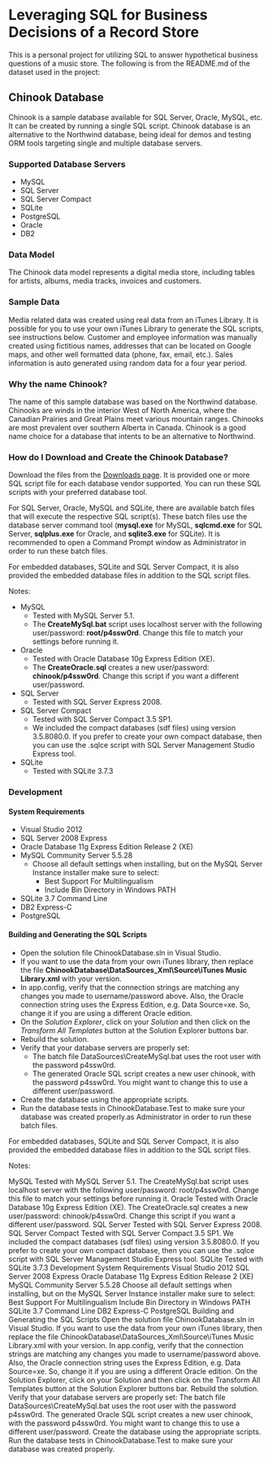 # Leveraging SQL for Business Decisions of a Record Store

This is a personal project for utilizing SQL to answer hypothetical business questions of a music store. The following is from the README.md of the dataset used in the project:

## Chinook Database

Chinook is a sample database available for SQL Server, Oracle, MySQL, etc. It can be created by running a single SQL script. Chinook database is an alternative to the Northwind database, being ideal for demos and testing ORM tools targeting single and multiple database servers.

### Supported Database Servers

* MySQL
* SQL Server
* SQL Server Compact
* SQLite
* PostgreSQL
* Oracle
* DB2

### Data Model

The Chinook data model represents a digital media store, including tables for artists, albums, media tracks, invoices and customers.

### Sample Data

Media related data was created using real data from an iTunes Library. It is possible for you to use your own iTunes Library to generate the SQL scripts, see instructions below.
Customer and employee information was manually created using fictitious names, addresses that can be located on Google maps, and other well formatted data (phone, fax, email, etc.).
Sales information is auto generated using random data for a four year period.

### Why the name Chinook?

The name of this sample database was based on the Northwind database. Chinooks are winds in the interior West of North America, where the Canadian Prairies and Great Plains meet various mountain ranges. Chinooks are most prevalent over southern Alberta in Canada. Chinook is a good name choice for a database that intents to be an alternative to Northwind.

### How do I Download and Create the Chinook Database?

Download the files from the [Downloads page](ChinookDatabase/DataSources). It is provided one or more SQL script file for each database vendor supported. You can run these SQL scripts with your preferred database tool.

For SQL Server, Oracle, MySQL and SQLite, there are available batch files that will execute the respective SQL script(s). These batch files use the database server command tool (**mysql.exe** for MySQL, **sqlcmd.exe** for SQL Server, **sqlplus.exe** for Oracle, and **sqlite3.exe** for SQLite). It is recommended to open a Command Prompt window as Administrator in order to run these batch files.

For embedded databases, SQLite and SQL Server Compact, it is also provided the embedded database files in addition to the SQL script files.

Notes:

* MySQL
  * Tested with MySQL Server 5.1.
  * The **CreateMySql.bat** script uses localhost server with the following user/password: **root/p4ssw0rd**. Change this file to match your settings before running it.
* Oracle
  * Tested with Oracle Database 10g Express Edition (XE).
  * The **CreateOracle.sql** creates a new user/password: **chinook/p4ssw0rd**. Change this script if you want a different user/password.
* SQL Server
  * Tested with SQL Server Express 2008.
* SQL Server Compact
  * Tested with SQL Server Compact 3.5 SP1.
  * We included the compact databases (sdf files) using version 3.5.8080.0. If you prefer to create your own compact database, then you can use the .sqlce script with SQL Server Management Studio Express tool.
* SQLite
  * Tested with SQLite 3.7.3

### Development

#### System Requirements

* Visual Studio 2012
* SQL Server 2008 Express
* Oracle Database 11g Express Edition Release 2 (XE)
* MySQL Community Server 5.5.28
  * Choose all default settings when installing, but on the MySQL Server Instance installer make sure to select:
    * Best Support For Multilingualism
    * Include Bin Directory in Windows PATH
* SQLite 3.7 Command Line
* DB2 Express-C
* PostgreSQL

#### Building and Generating the SQL Scripts

* Open the solution file ChinookDatabase.sln in Visual Studio.
* If you want to use the data from your own iTunes library, then replace the file **ChinookDatabase\DataSources\_Xml\Source\iTunes Music Library.xml** with your version.
* In app.config, verify that the connection strings are matching any changes you made to username/password above. Also, the Oracle connection string uses the Express Edition, e.g. Data Source=xe. So, change it if you are using a different Oracle edition.
* On the *Solution Explorer*, click on your *Solution* and then click on the *Transform All Templates* button at the Solution Explorer buttons bar.
* Rebuild the solution.
* Verify that your database servers are properly set:
  * The batch file DataSources\CreateMySql.bat uses the root user with the password p4ssw0rd.
  * The generated Oracle SQL script creates a new user chinook, with the password p4ssw0rd. You might want to change this to use a different user/password.
* Create the database using the appropriate scripts.
* Run the database tests in ChinookDatabase.Test to make sure your database was created properly.as Administrator in order to run these batch files.

For embedded databases, SQLite and SQL Server Compact, it is also provided the embedded database files in addition to the SQL script files.

Notes:

MySQL
Tested with MySQL Server 5.1.
The CreateMySql.bat script uses localhost server with the following user/password: root/p4ssw0rd. Change this file to match your settings before running it.
Oracle
Tested with Oracle Database 10g Express Edition (XE).
The CreateOracle.sql creates a new user/password: chinook/p4ssw0rd. Change this script if you want a different user/password.
SQL Server
Tested with SQL Server Express 2008.
SQL Server Compact
Tested with SQL Server Compact 3.5 SP1.
We included the compact databases (sdf files) using version 3.5.8080.0. If you prefer to create your own compact database, then you can use the .sqlce script with SQL Server Management Studio Express tool.
SQLite
Tested with SQLite 3.7.3
Development
System Requirements
Visual Studio 2012
SQL Server 2008 Express
Oracle Database 11g Express Edition Release 2 (XE)
MySQL Community Server 5.5.28
Choose all default settings when installing, but on the MySQL Server Instance installer make sure to select:
Best Support For Multilingualism
Include Bin Directory in Windows PATH
SQLite 3.7 Command Line
DB2 Express-C
PostgreSQL
Building and Generating the SQL Scripts
Open the solution file ChinookDatabase.sln in Visual Studio.
If you want to use the data from your own iTunes library, then replace the file ChinookDatabase\DataSources_Xml\Source\iTunes Music Library.xml with your version.
In app.config, verify that the connection strings are matching any changes you made to username/password above. Also, the Oracle connection string uses the Express Edition, e.g. Data Source=xe. So, change it if you are using a different Oracle edition.
On the Solution Explorer, click on your Solution and then click on the Transform All Templates button at the Solution Explorer buttons bar.
Rebuild the solution.
Verify that your database servers are properly set:
The batch file DataSources\CreateMySql.bat uses the root user with the password p4ssw0rd.
The generated Oracle SQL script creates a new user chinook, with the password p4ssw0rd. You might want to change this to use a different user/password.
Create the database using the appropriate scripts.
Run the database tests in ChinookDatabase.Test to make sure your database was created properly.
